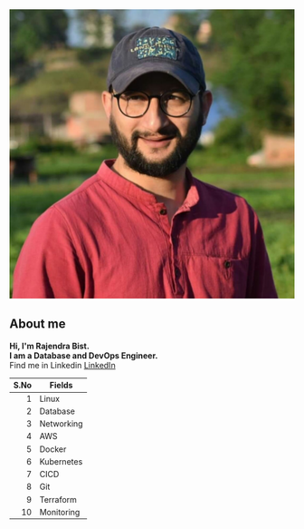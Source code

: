 
<picture>
 <source media="(prefers-color-scheme: dark)" srcset="https://github.com/sirfrajendra/sirfrajendra/blob/main/rajendra-photo.jpg">
 <source media="(prefers-color-scheme: light)" srcset="https://github.com/sirfrajendra/sirfrajendra/blob/main/rajendra-photo.jpg">
 <img alt="I am a DevOps and Database Engineer" src="https://github.com/sirfrajendra/sirfrajendra/blob/main/rajendra-photo.jpg">
</picture>

## About me

**Hi, I'm Rajendra Bist. <br>
I am a Database and DevOps Engineer.** <br>
Find me in Linkedin
[LinkedIn](https://www.linkedin.com/in/rajendra-bist-4020a964/)


| S.No | Fields        |
|-----:|---------------|
|     1| Linux         |
|     2| Database      |
|     3| Networking    |
|     4| AWS           |
|     5| Docker        |
|     6| Kubernetes    |
|     7| CICD          |
|     8| Git           |
|     9| Terraform     |
|    10| Monitoring    |



